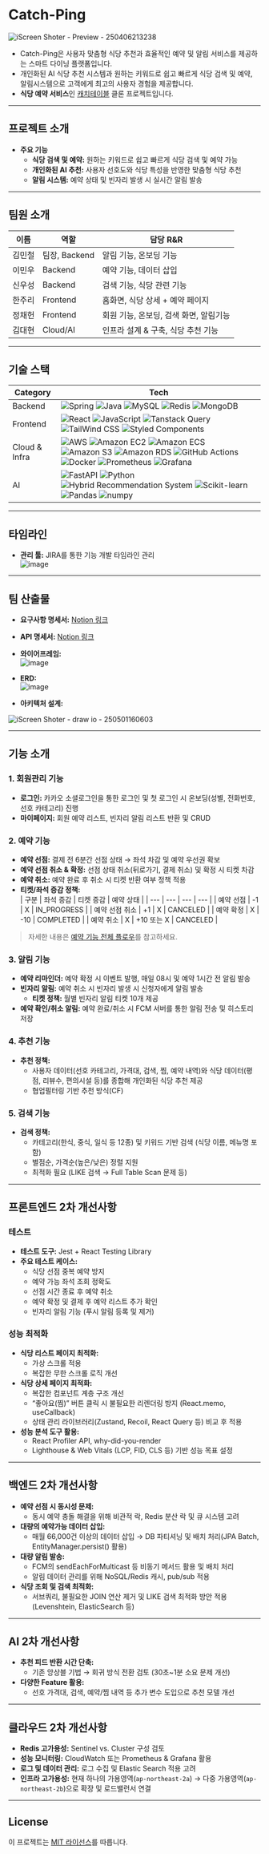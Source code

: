 # Catch-Ping 
![iScreen Shoter - Preview - 250406213238](https://github.com/user-attachments/assets/308a2350-f1b1-4a2f-b330-aeab81fa44d2)

- Catch-Ping은 사용자 맞춤형 식당 추천과 효율적인 예약 및 알림 서비스를 제공하는 스마트 다이닝 플랫폼입니다.
- 개인화된 AI 식당 추천 시스템과 원하는 키워드로 쉽고 빠르게 식당 검색 및 예약, 알림시스템으로 고객에게 최고의 사용자 경험을 제공합니다.
- **식당 예약 서비스**인 [캐치테이블](https://app.catchtable.co.kr/index.html) 클론 프로젝트입니다.  

---

## 프로젝트 소개

- **주요 기능**  
  - **식당 검색 및 예약:** 원하는 키워드로 쉽고 빠르게 식당 검색 및 예약 가능
  - **개인화된 AI 추천:** 사용자 선호도와 식당 특성을 반영한 맞춤형 식당 추천
  - **알림 시스템:** 예약 상태 및 빈자리 발생 시 실시간 알림 발송
    
---

## 팀원 소개

| **이름** | **역할** | **담당 R&R** |
| --- | --- | --- |
| 김민철 | 팀장, Backend | 알림 기능, 온보딩 기능 |
| 이민우 | Backend | 예약 기능, 데이터 삽입 |
| 신우성 | Backend | 검색 기능, 식당 관련 기능 |
| 한주리 | Frontend | 홈화면, 식당 상세 + 예약 페이지 |
| 정채헌 | Frontend | 회원 기능, 온보딩, 검색 화면, 알림기능 |
| 김대현 | Cloud/AI | 인프라 설계 & 구축, 식당 추천 기능 |

---

## 기술 스택

<table>
  <thead>
    <tr>
      <th>Category</th>
      <th>Tech</th>
    </tr>
  </thead>
  <tbody>
    <tr>
      <td>Backend</td>
      <td>
        <img src="https://img.shields.io/badge/Spring-6DB33F?style=flat&logo=spring&logoColor=white" alt="Spring">
        <img src="https://img.shields.io/badge/Java-ED8B00?style=flat&logo=java&logoColor=white" alt="Java">
        <img src="https://img.shields.io/badge/MySQL-4479A1?style=flat&logo=mysql&logoColor=white" alt="MySQL">
        <img src="https://img.shields.io/badge/Redis-DC382D?style=flat&logo=redis&logoColor=white" alt="Redis">
        <img src="https://img.shields.io/badge/MongoDB-47A248?style=flat&logo=mongodb&logoColor=white" alt="MongoDB">
      </td>
    </tr>
    <tr>
      <td>Frontend</td>
      <td>
        <img src="https://img.shields.io/badge/React-61DAFB?style=flat&logo=React&logoColor=white" alt="React">
        <img src="https://img.shields.io/badge/JavaScript-F7DF1E?style=flat&logo=JavaScript&logoColor=black" alt="JavaScript">
        <img src="https://img.shields.io/badge/TanStack%20Query-FF4154?style=flat&logo=react-query&logoColor=white" alt="Tanstack Query">
        <img src="https://img.shields.io/badge/Tailwind_CSS-38B2AC?style=flat&logo=tailwind-css&logoColor=white" alt="TailWind CSS">
        <img src="https://img.shields.io/badge/Styled_Components-DB7093?style=flat&logo=styled-components&logoColor=white" alt="Styled Components">
      </td>
    </tr>
    <tr>
      <td>Cloud & Infra</td>
      <td>
        <img src="https://img.shields.io/badge/AWS-232F3E?style=flat&logo=amazonwebservices&logoColor=white" alt="AWS">
        <img src="https://img.shields.io/badge/Amazon%20EC2-FF9900?style=flat&logo=AmazonEC2&logoColor=white" alt="Amazon EC2">
        <img src="https://img.shields.io/badge/Amazon%20ECS-FF9900?style=flat&logo=AmazonECS&logoColor=white" alt="Amazon ECS">
        <img src="https://img.shields.io/badge/Amazon%20S3-569A31?style=flat&logo=AmazonS3&logoColor=white" alt="Amazon S3">
        <img src="https://img.shields.io/badge/Amazon%20RDS-527FFF?style=flat&logo=AmazonRDS&logoColor=white" alt="Amazon RDS">
        <img src="https://img.shields.io/badge/GitHub%20Actions-2088FF?style=flat&logo=githubactions&logoColor=white" alt="GitHub Actions">
        <img src="https://img.shields.io/badge/Docker-2496ED?style=flat&logo=docker&logoColor=white" alt="Docker">
        <img src="https://img.shields.io/badge/Prometheus-E6522C?style=flat&logo=prometheus&logoColor=white" alt="Prometheus">
        <img src="https://img.shields.io/badge/Grafana-F46800?style=flat&logo=grafana&logoColor=white" alt="Grafana">
      </td>
    </tr>
    <tr>
      <td>AI</td>
      <td>
        <img src="https://img.shields.io/badge/FastAPI-009688?style=flat&logo=fastapi&logoColor=white" alt="FastAPI">
        <img src="https://img.shields.io/badge/Python-3776AB?style=flat&logo=Python&logoColor=white" alt="Python">
        <img src="https://img.shields.io/badge/Hybrid%20Recommendation%20System-4B8BBE?style=flat" alt="Hybrid Recommendation System">
        <img src="https://img.shields.io/badge/scikit--learn-F7931E?style=flat&logo=scikit-learn&logoColor=white" alt="Scikit-learn">
        <img src="https://img.shields.io/badge/Pandas-150458?style=flat&logo=pandas&logoColor=white" alt="Pandas">
        <img src="https://img.shields.io/badge/numpy-013243?style=flat&logo=numpy&logoColor=white" alt="numpy">
      </td>
    </tr>
  </tbody>
</table>

---

## 타임라인

- **관리 툴:** JIRA를 통한 기능 개발 타임라인 관리  
![image](https://github.com/user-attachments/assets/f944427f-3e2f-44de-8645-708242cfee1c)

---

## 팀 산출물

- **요구사항 명세서:** [Notion 링크](https://www.notion.so/a3e85eb422304573977ba8db3dfce3ca?pvs=21)
- **API 명세서:** [Notion 링크](https://www.notion.so/API-18cea615225081d9a434c759bcca3576?pvs=21)
- **와이어프레임:**  
![image](https://github.com/user-attachments/assets/0a96a2d4-dfbf-4378-91d1-28d9da35f1a8)
- **ERD:**  
![image](https://github.com/user-attachments/assets/9d12dd59-1605-4a36-9a17-96f777e5c671)

- **아키텍처 설계:**  

![iScreen Shoter - draw io - 250501160603](https://github.com/user-attachments/assets/d95d2be1-f04f-4384-a806-b2a47d1185b9)

---

## 기능 소개

### 1. 회원관리 기능
- **로그인:** 카카오 소셜로그인을 통한 로그인 및 첫 로그인 시 온보딩(성별, 전화번호, 선호 카테고리) 진행
- **마이페이지:** 회원 예약 리스트, 빈자리 알림 리스트 반환 및 CRUD

### 2. 예약 기능
- **예약 선점:** 결제 전 6분간 선점 상태 → 좌석 차감 및 예약 우선권 확보  
- **예약 선점 취소 & 확정:** 선점 상태 취소(뒤로가기, 결제 취소) 및 확정 시 티켓 차감  
- **예약 취소:** 예약 완료 후 취소 시 티켓 반환 여부 정책 적용  
- **티켓/좌석 증감 정책:**  
  | 구분 | 좌석 증감 | 티켓 증감 | 예약 상태 |
  | --- | --- | --- | --- |
  | 예약 선점 | -1 | X | IN_PROGRESS |
  | 예약 선점 취소 | +1 | X | CANCELED |
  | 예약 확정 | X | -10 | COMPLETED |
  | 예약 취소 | X | +10 또는 X | CANCELED |

> 자세한 내용은 [예약 기능 전체 플로우](https://www.notion.so/974369cfd57a42b5a139ecd5fb40a849?pvs=21)를 참고하세요.

### 3. 알림 기능
- **예약 리마인더:** 예약 확정 시 이벤트 발행, 매일 08시 및 예약 1시간 전 알림 발송
- **빈자리 알림:** 예약 취소 시 빈자리 발생 시 신청자에게 알림 발송  
  - **티켓 정책:** 월별 빈자리 알림 티켓 10개 제공
- **예약 확인/취소 알림:** 예약 완료/취소 시 FCM 서버를 통한 알림 전송 및 히스토리 저장

### 4. 추천 기능
- **추천 정책:**  
  - 사용자 데이터(선호 카테고리, 가격대, 검색, 찜, 예약 내역)와 식당 데이터(평점, 리뷰수, 편의시설 등)를 종합해 개인화된 식당 추천 제공  
  - 협업필터링 기반 추천 방식(CF)

### 5. 검색 기능
- **검색 정책:**  
  - 카테고리(한식, 중식, 일식 등 12종) 및 키워드 기반 검색 (식당 이름, 메뉴명 포함)  
  - 별점순, 가격순(높은/낮은) 정렬 지원  
  - 최적화 필요 (LIKE 검색 → Full Table Scan 문제 등)

---

## 프론트엔드 2차 개선사항

### 테스트
- **테스트 도구:** Jest + React Testing Library  
- **주요 테스트 케이스:**  
  - 식당 선점 중복 예약 방지  
  - 예약 가능 좌석 조회 정확도  
  - 선점 시간 종료 후 예약 취소  
  - 예약 확정 및 결제 후 예약 리스트 추가 확인  
  - 빈자리 알림 기능 (푸시 알림 등록 및 제거)

### 성능 최적화
- **식당 리스트 페이지 최적화:**  
  - 가상 스크롤 적용
  - 복잡한 무한 스크롤 로직 개선
- **식당 상세 페이지 최적화:**  
  - 복잡한 컴포넌트 계층 구조 개선  
  - “좋아요(찜)” 버튼 클릭 시 불필요한 리렌더링 방지 (React.memo, useCallback)  
  - 상태 관리 라이브러리(Zustand, Recoil, React Query 등) 비교 후 적용
- **성능 분석 도구 활용:**  
  - React Profiler API, why-did-you-render  
  - Lighthouse & Web Vitals (LCP, FID, CLS 등) 기반 성능 목표 설정

---

## 백엔드 2차 개선사항

- **예약 선점 시 동시성 문제:**  
  - 동시 예약 충돌 해결을 위해 비관적 락, Redis 분산 락 및 큐 시스템 고려
- **대량의 예약가능 데이터 삽입:**  
  - 매월 66,000건 이상의 데이터 삽입 → DB 파티셔닝 및 배치 처리(JPA Batch, EntityManager.persist() 활용)
- **대량 알림 발송:**  
  - FCM의 sendEachForMulticast 등 비동기 메서드 활용 및 배치 처리  
  - 알림 데이터 관리를 위해 NoSQL/Redis 캐시, pub/sub 적용
- **식당 조회 및 검색 최적화:**  
  - 서브쿼리, 불필요한 JOIN 연산 제거 및 LIKE 검색 최적화 방안 적용 (Levenshtein, ElasticSearch 등)

---

## AI 2차 개선사항

- **추천 피드 반환 시간 단축:**  
  - 기존 앙상블 기법 → 회귀 방식 전환 검토 (30초~1분 소요 문제 개선)
- **다양한 Feature 활용:**  
  - 선호 가격대, 검색, 예약/찜 내역 등 추가 변수 도입으로 추천 모델 개선

---

## 클라우드 2차 개선사항

- **Redis 고가용성:** Sentinel vs. Cluster 구성 검토
- **성능 모니터링:** CloudWatch 또는 Prometheus & Grafana 활용
- **로그 및 데이터 관리:** 로그 수집 및 Elastic Search 적용 고려
- **인프라 고가용성:** 현재 하나의 가용영역(`ap-northeast-2a`) → 다중 가용영역(`ap-northeast-2b`)으로 확장 및 로드밸런서 연결

---
## License

이 프로젝트는 [MIT 라이선스](LICENSE)를 따릅니다.
